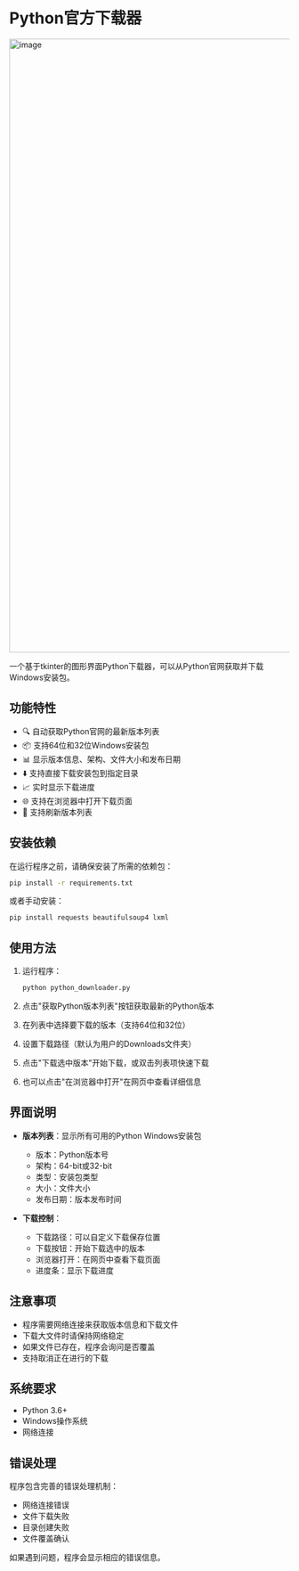 # Python官方下载器
<img width="1252" height="1102" alt="image" src="https://github.com/user-attachments/assets/686ea0b3-34e0-4497-b6f7-6d7e85a679bf" />


一个基于tkinter的图形界面Python下载器，可以从Python官网获取并下载Windows安装包。

## 功能特性

- 🔍 自动获取Python官网的最新版本列表
- 📦 支持64位和32位Windows安装包
- 📊 显示版本信息、架构、文件大小和发布日期
- ⬇️ 支持直接下载安装包到指定目录
- 📈 实时显示下载进度
- 🌐 支持在浏览器中打开下载页面
- 🔄 支持刷新版本列表

## 安装依赖

在运行程序之前，请确保安装了所需的依赖包：

```bash
pip install -r requirements.txt
```

或者手动安装：

```bash
pip install requests beautifulsoup4 lxml
```

## 使用方法

1. 运行程序：
   ```bash
   python python_downloader.py
   ```

2. 点击"获取Python版本列表"按钮获取最新的Python版本

3. 在列表中选择要下载的版本（支持64位和32位）

4. 设置下载路径（默认为用户的Downloads文件夹）

5. 点击"下载选中版本"开始下载，或双击列表项快速下载

6. 也可以点击"在浏览器中打开"在网页中查看详细信息

## 界面说明

- **版本列表**：显示所有可用的Python Windows安装包
  - 版本：Python版本号
  - 架构：64-bit或32-bit
  - 类型：安装包类型
  - 大小：文件大小
  - 发布日期：版本发布时间

- **下载控制**：
  - 下载路径：可以自定义下载保存位置
  - 下载按钮：开始下载选中的版本
  - 浏览器打开：在网页中查看下载页面
  - 进度条：显示下载进度

## 注意事项

- 程序需要网络连接来获取版本信息和下载文件
- 下载大文件时请保持网络稳定
- 如果文件已存在，程序会询问是否覆盖
- 支持取消正在进行的下载

## 系统要求

- Python 3.6+
- Windows操作系统
- 网络连接

## 错误处理

程序包含完善的错误处理机制：
- 网络连接错误
- 文件下载失败
- 目录创建失败
- 文件覆盖确认

如果遇到问题，程序会显示相应的错误信息。

